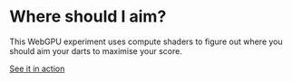 # Where should I aim?

This WebGPU experiment uses compute shaders to figure out where you should aim your darts to maximise your score.

[See it in action](https://rossng.github.io/where-should-i-aim/)